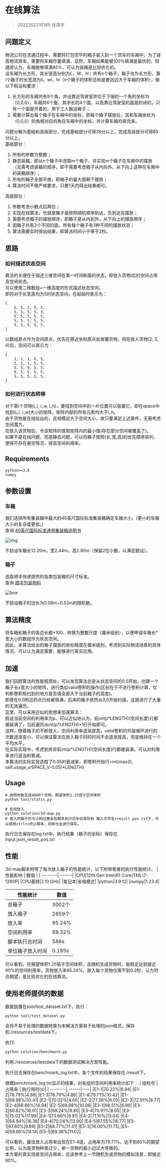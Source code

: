 # 在线算法

> 2022202210145 肖泽宇

## 问题定义

物流公司在流通过程中，需要将打包完毕的箱子装入到一个货车的车厢中，为了提高物流效率，需要将车厢尽量填满，显然，车厢如果能被100%填满是最优的，但通常认为，车厢能够填满85%，可认为装箱是比较优化的。  
设车厢为长方形，其长宽高分别为L，W，H；共有n个箱子，箱子也为长方形，第i个箱子的长宽高为li，wi，hi（n个箱子的体积总和是要远远大于车厢的体积），做以下假设和要求：  

1. 长方形的车厢共有8个角，并设靠近驾驶室并位于下端的一个角的坐标为（0,0,0），车厢共6个面，其中长的4个面，以及靠近驾驶室的面是封闭的，只有一个面是开着的，用于工人搬运箱子；  
2. 需要计算出每个箱子在车厢中的坐标，即每个箱子摆放后，其和车厢坐标为（0,0,0）的角相对应的角在车厢中的坐标，并计算车厢的填充率。

问题分解为基础和高级部分，完成基础部分可得78分以上，完成高级部分可得85分以上。  
基础部分：  

1. 所有的参数为整数；
2. 静态装箱，即从n个箱子中选取m个箱子，并实现m个箱子在车厢中的摆放（无需考虑装箱的顺序，即不需要考虑箱子从内向外，从下向上这种在车厢中的装箱顺序）；
3. 所有的箱子全部平放，即箱子的最大面朝下摆放；
4. 算法时间不做严格要求，只要1天内得出结果都可。  

高级部分：  

1. 参数考虑小数点后两位；
2. 实现在线算法，也就是箱子是按照随机顺序到达，先到达先摆放；
3. 需要考虑箱子的摆放顺序，即箱子是从内到外，从下向上的摆放顺序；
4. 因箱子共有3个不同的面，所有每个箱子有3种不同的摆放状态；
5. 算法需要实时得出结果，即算法时间小于等于2秒。

## 思路

### 如何描述状态空间

算法的关键在于描述三维空间在某一时间断面的状态，即放入货物i后的空间占用及空闲状态。  
可以使用二维数组+一维高度的形式描述状态空间。  
即将对于长宽高均为5的状态空间，在起始时表示为：

```
{
    5, 5, 5, 5, 5,
    5, 5, 5, 5, 5,
    5, 5, 5, 5, 5,
    5, 5, 5, 5, 5,
    5, 5, 5, 5, 5,
}
```

以数组原点作为空间原点，优先在靠近坐标原点处放置货物，则在放入货物(2, 3, 4)后，空间可以表示为：

```
{
    1, 1, 1, 5, 5,
    1, 1, 1, 5, 5,
    5, 5, 5, 5, 5,
    5, 5, 5, 5, 5,
    5, 5, 5, 5, 5,
}
```

### 如何进行状态转移

对于第i个货物(i_l, i_w, i_h)，要找到空间中的一片位置可以放置它，即在space中找到(i_l, i_w)大小的矩阵，矩阵内部的所有元素均大于i_h。  
由于货物是在线给出的，且规模远大于空间大小，故只要满足上述条件，无需考虑空间潜力。  
在放入该货物后，令该矩阵的值取矩阵内的最小值(存在部分空间被覆盖了)。  
如果不是在线问题，而是静态问题，可以将箱子按照(长,宽,高)的优先顺序排列，使得不存在悬空情况，提高空间利用率。

## Requirements

```
python>=3.8
numpy
```

## 参数设置

### 车箱

我们选择所有集装箱中最大的40英尺国际标准集装箱确定车箱大小。(更小的车箱大小的复杂度更低。)  
查询 [40英尺国际标准通用集装箱说明书](https://max.book118.com/html/2020/0927/6020042014003002.shtm)

![img](img.png)  

不妨设车箱长12.20m，宽2.44m，高2.90m（保留2位小数，以满足题设）。

### 箱子

选取顺丰快递提供的各类包装箱的尺寸标准。  
查询 [顺丰包装物料](https://htm.sf-express.com/HK/sc/products_services/Express_Services/Value_added_Services/SF_Packing_Materials/)

![box](box.png)  

不妨设箱子的边长为0.08m~0.53m的随机数。  

## 算法精度

将车箱和箱子的各边长都*100，转换为整数尺度（厘米级别），以便申请车箱长\*宽大小的数组作为状态空间。  
因此，本算法给出的箱子摆放的坐标精度在厘米级别，考虑到实际物流场景的具体情况，可以认为满足需要，能够进行真实应用。  

## 加速

我们回顾算法的性能瓶颈处，可以发现算法总是从状态空间的0,0开始，创建一个箱子长x宽大小的矩阵，进行类似valid卷积的操作(区别在于不进行卷积计算，仅判断卷积核扫到的地方是否值全部大于当前箱子的高度)。  
即使在0,0附近的点已经被填满，后来的箱子依然从0,0开始扫描，这就进行了大量的无效遍历。  
这里，可以采用近似的思想来加速算法：  
假设当前空间的利用率为p，可以近似地认为，前int(p\*LENGTH)(空间长度)行都被装满了，当前遍历从int(p\*LENGTH)+1行开始即可。  
这样，随着箱子的不断放入，空间利用率逐渐提高，valid卷积的外层循环进行的次数逐渐变小，可以保证算法在放入箱子时的时间不会逐渐提高，而是维持在一个平均水平。  
在实际实现中，考虑到并非前int(p\*LENGTH)(空间长度)行都被装满，可以对利用率进行适当的衰减。  
本算法的实际实现选取了0.05的衰减率，即卷积开始行=int(max(0, self.usage_v/SPACE_V-0.05)*LENGTH)

## Usage

```
# 按照参数生成4000个货物，期望体积1.25倍于空间体积
python tool/static.py

# 在线放入
python solution/3d-map.py
# 放入的箱子的大小和位置会在脚本执行完毕后保存到 输入文件名+result_pos.txt下，可以使用ctrl+c终止脚本，同样也会进行保存。
```

执行日志保存在log.txt中，执行结果（箱子的坐标）保存在input.json_result_pos.txt

## 性能

3d-map脚本附带了每次放入箱子的性能统计，以下附带笔者的执行性能统计。
| 性能影响 | 数值 |
| --------| ------|
|CPU|12th Gen Intel(R) Core(TM) i7-1260P|
|CPU基频|2.10 GHz|
|笔记本|省电模式|
|python|3.9.12|
|numpy|1.23.4|

| 性能统计 |数值 |
| --------| ------|
| 总箱子 |3002个|
| 放入箱子| 2859个|
| 放入率|95.24%|
| 空间利用率|89.32%|
| 脚本执行总时间| 586s|
|单位箱子放入时间|0.195s|

可以看到，在期望体积1.25倍于空间体积，且随机生成货物时，能稳定达到接近90%的空间利用率，货物放入率95.24%，放入每个货物仅需不到0.2秒，认为符合期望，是比较优化的在线算法。

## 使用老师提供的数据

数据放置在tool/test_dataset.txt下，执行：

```sh
python tool/test_dataset.py
```

会将不易于处理的数据转换为本解决方案易于处理的json格式，保存到./resources/testdata下。

执行:

```sh
python solution/benchmark.py
```

利用./resources/testdata下的数据测试解决方案性能。

执行日志保存在benchmark_log.txt中，各个文件的结果保存在./result下。

根据benchmark_log.txt显示的结果，对各组的空间利用率统计如下：
| 组标号 |占用率 | 执行用时(s)|
| --------| ------|----|
|E1-1|70.22%|6.94|
|E1-2|78.79%|4.98|
|E1-3|78.79%|4.86|
|E1-4|79.71%|10.42|
|E1-5|68.98%|10.41|
|E2-1|70.02%|4.65|
|E2-2|77.36%|6.05|
|E2-3|72.91%|8.77|
|E2-4|68.86%|14.94|
|E2-5|68.88%|10.06|
|E3-1|68.51%|6.96|
|E3-2|66.82%|16.01|
|E3-3|68.24%|9.80|
|E3-4|70.91%|8.65|
|E3-5|75.02%|17.99|
|E4-1|73.66%|9.81|
|E4-2|71.10%|13.04|
|E4-3|64.94%|16.36|
|E4-4|70.04%|13.90|
|E4-5|67.55%|16.77|
|E5-1|67.60%|9.89|
|E5-2|68.77%|11.41|
|E5-3|76.00%|11.75|
|E5-4|69.66%|14.14|
|E5-5|69.36%|11.02|

可以看到，最佳放入占用率出现在E1-4组，占用率为79.71%。达不到85%的期望比例，认为是货物种类过少，单一货物的最小边过大导致的。  
本方案的真实场景空间占用率，应该参考上一节随机生成货物的模拟场景，即接近90%。
